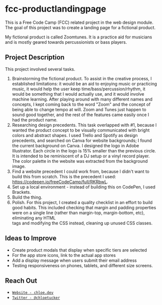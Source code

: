 # fcc-productlandingpage
This is a Free Code Camp (FCC) related project in the web design module. The goal of this project was to create a landing page for a fictional product.

My fictional product is called Zoomtunes. It is a practice aid for musicians and is mostly geared towards percussionists or bass players.

## Project Description
This project involved several tasks.
1. Brainstorming the fictional product. To assist in the creative process, I established limitations: it would be an aid to enjoying music or practicing music, it would help the user keep time/bass/percussion/rhythm, it would be something that I would actually use, and it would involve machine learning. After playing around with many different names and concepts, I kept coming back to the word "Zoom" and the concept of being able to change tempo at will. Zoom and Tunes just happen to sound good together, and the rest of the features came easily once I had the product name. 
2. Researching design precedents. This task overlapped with #1, because I wanted the product concept to be visually communicated with bright colors and abstract shapes. I used Trello and Spotify as design precedents, and searched on Canva for website backgrounds; I found the current background on Canva. I designed the logo in Adobe Illustrator. Each circle in the logo is 15% smaller than the previous circle. It is intended to be reminiscent of a DJ setup or a vinyl record player. The color palette in the website was extracted from the background image.
3. Find a website precedent I could work from, because I didn't want to build this from scratch. This is the precedent I used:  https://codepen.io/freeCodeCamp/full/RKRbwL.
4. Set up a local environment - instead of building this on CodePen, I used Brackets. 
5. Build the thing.
6. Polish. For this project, I created a quality checklist in an effort to build good habits. This included checking that margin and padding properties were on a single line (rather than margin-top, margin-bottom, etc), eliminating any HTML <br> tags and modifying the CSS instead, cleaning up unused CSS classes. 

## Ideas to Improve
- Create product modals that display when specific tiers are selected
- For the app store icons, link to the actual app stores
- Add a display message when users submit their email address
- Testing responsiveness on phones, tablets, and different size screens.

## Reach Out
- <a href="https://chloe.dev/" target="_blank">`Website - chloe.dev`</a>
- <a href="https://twitter.com/_chloetucker" target="_blank">`Twitter - @chloetucker`</a>
